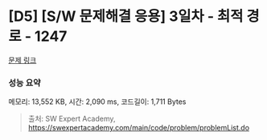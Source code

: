 # [D5] [S/W 문제해결 응용] 3일차 - 최적 경로 - 1247 

[문제 링크](https://swexpertacademy.com/main/code/problem/problemDetail.do?contestProbId=AV15OZ4qAPICFAYD) 

### 성능 요약

메모리: 13,552 KB, 시간: 2,090 ms, 코드길이: 1,711 Bytes



> 출처: SW Expert Academy, https://swexpertacademy.com/main/code/problem/problemList.do